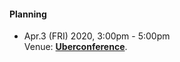 #### Planning  

  - Apr.3 (FRI) 2020, 3:00pm - 5:00pm  
    Venue: **[Uberconference](https://www.uberconference.com/room/openchainproject)**.  
